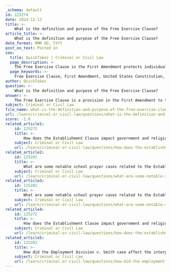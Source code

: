 ```yaml
---
_schema: default
id: 125274
date: 2024-12-13
title: >-
    What is the definition and purpose of the Free Exercise Clause?
article_title: >-
    What is the definition and purpose of the Free Exercise Clause?
date_format: MMM DD, YYYY
post_on_text: Posted on
seo:
  title: QuickTakes | Criminal or Civil Law
  page_description: >-
    The Free Exercise Clause in the First Amendment protects individuals' rights to practice their religion freely, balancing government interests with individual religious liberties.
  page_keywords: >-
    Free Exercise Clause, First Amendment, United States Constitution, religious freedom, government interference, Supreme Court, regulations, religious practices, societal welfare, Establishment Clause
author: QuickTakes
question: >-
    What is the definition and purpose of the Free Exercise Clause?
answer: >-
    The Free Exercise Clause is a provision in the First Amendment to the United States Constitution that states, "Congress shall make no law prohibiting the free exercise [of religion]." Its primary purpose is to protect individuals' rights to practice their religion freely without government interference. This clause ensures that individuals can hold, practice, and change their religious beliefs according to their conscience.\n\nThe Free Exercise Clause prohibits Congress from enacting laws that would restrict religious practices, but it also allows for some regulation of religious conduct when necessary for the protection of society. The Supreme Court has established various standards to determine when such regulations may unduly infringe upon constitutional rights, focusing on factors like discrimination, coercion, and incidental effects on religious practices.\n\nIn essence, the Free Exercise Clause serves to balance the government's interest in maintaining order and protecting societal welfare with the individual's right to religious freedom. It is often examined in conjunction with the Establishment Clause, which prevents the government from endorsing or establishing a religion, highlighting the tension between government authority and individual religious liberties.
subject: Criminal or Civil Law
file_name: what-is-the-definition-and-purpose-of-the-free-exercise-clause.md
url: /learn/criminal-or-civil-law/questions/what-is-the-definition-and-purpose-of-the-free-exercise-clause
score: -1.0
related_article1:
    id: 125272
    title: >-
        How does the Establishment Clause impact government and religion in practice?
    subject: Criminal or Civil Law
    url: /learn/criminal-or-civil-law/questions/how-does-the-establishment-clause-impact-government-and-religion-in-practice
related_article2:
    id: 125281
    title: >-
        What are some notable school prayer cases related to the Establishment Clause?
    subject: Criminal or Civil Law
    url: /learn/criminal-or-civil-law/questions/what-are-some-notable-school-prayer-cases-related-to-the-establishment-clause
related_article3:
    id: 125281
    title: >-
        What are some notable school prayer cases related to the Establishment Clause?
    subject: Criminal or Civil Law
    url: /learn/criminal-or-civil-law/questions/what-are-some-notable-school-prayer-cases-related-to-the-establishment-clause
related_article4:
    id: 125272
    title: >-
        How does the Establishment Clause impact government and religion in practice?
    subject: Criminal or Civil Law
    url: /learn/criminal-or-civil-law/questions/how-does-the-establishment-clause-impact-government-and-religion-in-practice
related_article5:
    id: 125283
    title: >-
        How did the Employment Division v. Smith case affect the interpretation of the Free Exercise Clause?
    subject: Criminal or Civil Law
    url: /learn/criminal-or-civil-law/questions/how-did-the-employment-division-v-smith-case-affect-the-interpretation-of-the-free-exercise-clause
---
```


&nbsp;